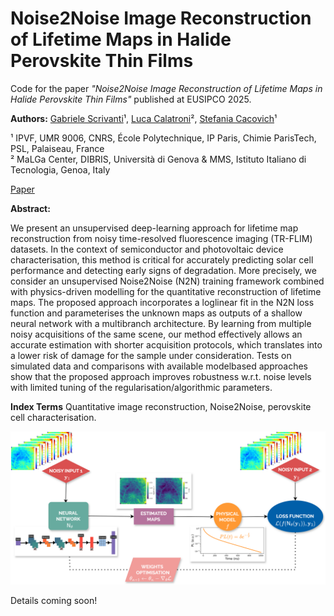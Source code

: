 # Noise2Noise Image Reconstruction of Lifetime Maps in Halide Perovskite Thin Films

Code for the paper *"Noise2Noise Image Reconstruction of Lifetime Maps in Halide Perovskite Thin Films"* published at EUSIPCO 2025.

**Authors:** [Gabriele Scrivanti](https://gbrscr.github.io/)¹, [Luca Calatroni](https://sites.google.com/view/lucacalatroni/home)², [Stefania Cacovich](https://scholar.google.com/citations?user=oJQ85cgAAAAJ&hl=en)¹

¹ IPVF, UMR 9006, CNRS, École Polytechnique, IP Paris, Chimie ParisTech, PSL, Palaiseau, France  
² MaLGa Center, DIBRIS, Università di Genova & MMS, Istituto Italiano di Tecnologia, Genoa, Italy

[Paper](https://eusipco2025.org/wp-content/uploads/pdfs/0001707.pdf)

**Abstract:**

We present an unsupervised deep-learning approach for lifetime map reconstruction from noisy time-resolved fluorescence imaging (TR-FLIM) datasets. In the context of semiconductor and photovoltaic device characterisation, this method is critical for accurately predicting solar cell performance and detecting early signs of degradation. More precisely, we consider an unsupervised Noise2Noise (N2N) training framework combined with physics-driven modelling for the quantitative reconstruction of lifetime maps. The proposed approach incorporates a loglinear fit in the N2N loss function and parameterises the unknown maps as outputs of a shallow neural network with a multibranch architecture. By learning from multiple noisy acquisitions of the same scene, our method effectively allows an accurate estimation with shorter acquisition protocols, which translates into a lower risk of damage for the sample under consideration. Tests on simulated data and comparisons with available modelbased approaches show that the proposed approach improves robustness w.r.t. noise levels with limited tuning of the regularisation/algorithmic parameters.

**Index Terms** Quantitative image reconstruction, Noise2Noise, perovskite cell characterisation.

![image info](N2N.png)

Details coming soon!

